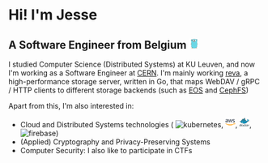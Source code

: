 <h1>Hi! I'm Jesse</h1>
<h2>A Software Engineer from Belgium <img src="https://raw.githubusercontent.com/devicons/devicon/master/icons/go/go-original.svg" alt="go" width="20" height="20"/></h2> 

I studied Computer Science (Distributed Systems) at KU Leuven, and now I'm working as a Software Engineer at [CERN](https://home.cern). I'm mainly working [reva](https://github.com/cs3org/reva/), a high-performance storage server, written in Go, that maps WebDAV / gRPC / HTTP clients to different storage backends (such as [EOS](https://eos-web.web.cern.ch/eos-web/) and [CephFS](https://ceph.com))

Apart from this, I'm also interested in:
* Cloud and Distributed Systems technologies ( <img src="https://www.vectorlogo.zone/logos/kubernetes/kubernetes-icon.svg" alt="kubernetes" width="20" height="20"/>, <img src="https://raw.githubusercontent.com/devicons/devicon/master/icons/amazonwebservices/amazonwebservices-original-wordmark.svg" alt="aws" width="20" height="20"/>, <img src="https://raw.githubusercontent.com/devicons/devicon/master/icons/docker/docker-original-wordmark.svg" alt="docker" width="20" height="20"/>, <img src="https://www.vectorlogo.zone/logos/firebase/firebase-icon.svg" alt="firebase" width="20" height="20"/>)
* (Applied) Cryptography and Privacy-Preserving Systems
* Computer Security: I also like to participate in CTFs
